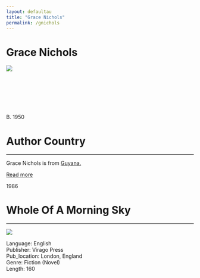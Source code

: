```yaml
---
layout: defaultau
title: "Grace Nichols"
permalink: /gnichols
---
```

<!-- partial:index.partial.html -->
<div class="content">
     <h1>Grace Nichols</h1>
    <div class="quote">
        <div><img src="https://i.ytimg.com/vi/TUyiVn2uq1A/maxresdefault.jpg" class="logo"></div>
    </div>
    <div class="timeline">
        <div style="padding-bottom:100px;"></div>
        <div class="block">
             <div class="date right"><p class="right">B. 1950</p></div>
            <div class="dot"></div>
            <div class="left first">
            <div class="author_country">
                <h1>Author Country</h1><hr>
          <div class="aclocation">  <p>Grace Nichols is from <a href="http://localhost:4000/62">Guyana.</a></p></div>
              <div class="acreadmore">  <a href="https://en.wikipedia.org/wiki/Grace_Nichols" target="_blank">Read more</a></div>
            </div>
            </div>
        <div class="block">
            <div class="date left"><p class="left">1986</p></div>
            <div class="dot"></div>
            <div class="right">
                <h1>Whole Of A Morning Sky</h1><hr>
                <p><img src="https://m.media-amazon.com/images/I/51gs7cB9wDL._SY291_BO1,204,203,200_QL40_FMwebp_.jpg"></p>
                <p>
                Language: English<br/>
                Publisher: Virago Press<br/>
                Pub_location: London, England<br/>
                Genre: Fiction (Novel)<br/>
                Length: 160  <br/>                   </p>
            </div>
        </div>